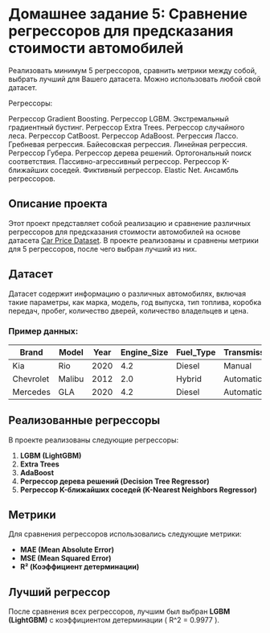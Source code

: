 # Домашнее задание 5: Сравнение регрессоров для предсказания стоимости автомобилей

Реализовать минимум 5 регрессоров, сравнить метрики между собой, выбрать лучший для Вашего датасета. Можно использовать любой свой датасет.

Регрессоры:

Регрессор Gradient Boosting.
Регрессор LGBM.
Экстремальный градиентный бустинг.
Регрессор Extra Trees.
Регрессор случайного леса.
Регрессор CatBoost.
Регрессор AdaBoost.
Регрессия Лассо.
Гребневая регрессия.
Байесовская регрессия.
Линейная регрессия.
Регрессор Губера.
Регрессор дерева решений.
Ортогональный поиск соответствия.
Пассивно-агрессивный регрессор.
Регрессор K-ближайших соседей.
Фиктивный регрессор.
Elastic Net.
Ансамбль регрессоров.

## Описание проекта

Этот проект представляет собой реализацию и сравнение различных регрессоров для предсказания стоимости автомобилей на основе датасета [Car Price Dataset](https://www.kaggle.com/datasets/asinow/car-price-dataset). В проекте реализованы и сравнены метрики для 5 регрессоров, после чего выбран лучший из них.

## Датасет

Датасет содержит информацию о различных автомобилях, включая такие параметры, как марка, модель, год выпуска, тип топлива, коробка передач, пробег, количество дверей, количество владельцев и цена.

### Пример данных:

| Brand     | Model  | Year | Engine_Size | Fuel_Type | Transmission | Mileage | Doors | Owner_Count | Price |
|-----------|--------|------|-------------|-----------|--------------|---------|-------|-------------|-------|
| Kia       | Rio    | 2020 | 4.2         | Diesel    | Manual        | 289944  | 3     | 5           | 8501  |
| Chevrolet | Malibu | 2012 | 2.0         | Hybrid    | Automatic     | 5356    | 2     | 3           | 12092 |
| Mercedes  | GLA    | 2020 | 4.2         | Diesel    | Automatic     | 231440  | 4     | 2           | 11171 |

## Реализованные регрессоры

В проекте реализованы следующие регрессоры:

1. **LGBM (LightGBM)**
2. **Extra Trees**
3. **AdaBoost**
4. **Регрессор дерева решений (Decision Tree Regressor)**
5. **Регрессор K-ближайших соседей (K-Nearest Neighbors Regressor)**

## Метрики

Для сравнения регрессоров использовались следующие метрики:
- **MAE (Mean Absolute Error)**
- **MSE (Mean Squared Error)**
- **R² (Коэффициент детерминации)**

## Лучший регрессор

После сравнения всех регрессоров, лучшим был выбран **LGBM (LightGBM)** с коэффициентом детерминации \( R^2 = 0.9977 \).


